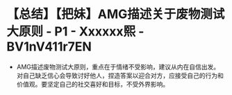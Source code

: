 # 【总结】【把妹】AMG描述关于废物测试大原则 - P1 - Xxxxxx熙 - BV1nV411r7EN

-   AMG描述废物测试大原则，重点在于情绪不受影响，建议从内在自信出发。对自己缺乏信心会导致讨好他人，捏造答案以迎合对方，应接受自己的行为和价值观。要坚定自己的社交喜好和目标，不受外界影响。